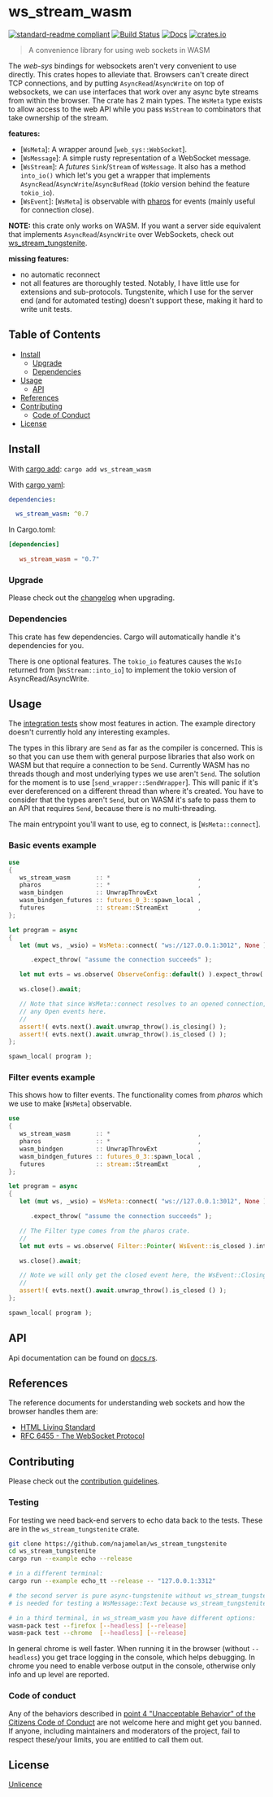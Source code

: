# ws_stream_wasm

[![standard-readme compliant](https://img.shields.io/badge/readme%20style-standard-brightgreen.svg?style=flat-square)](https://github.com/RichardLitt/standard-readme)
[![Build Status](https://github.com/najamelan/ws_stream_wasm/workflows/ci/badge.svg)](https://github.com/najamelan/ws_stream_wasm/actions)
[![Docs](https://docs.rs/ws_stream_wasm/badge.svg)](https://docs.rs/ws_stream_wasm)
[![crates.io](https://img.shields.io/crates/v/ws_stream_wasm.svg)](https://crates.io/crates/ws_stream_wasm)


> A convenience library for using web sockets in WASM

The _web-sys_ bindings for websockets aren't very convenient to use directly. This crates hopes to alleviate that. Browsers can't create direct TCP connections, and by putting `AsyncRead`/`AsyncWrite` on top of websockets, we can use interfaces that work over any async byte streams from within the browser. The crate has 2 main types. The `WsMeta` type exists to allow access to the web API while you pass `WsStream` to combinators that take ownership of the stream.

**features:**
- [`WsMeta`]: A wrapper around [`web_sys::WebSocket`].
- [`WsMessage`]: A simple rusty representation of a WebSocket message.
- [`WsStream`]: A _futures_ `Sink`/`Stream` of `WsMessage`.
                It also has a method `into_io()` which let's you get a wrapper that implements `AsyncRead`/`AsyncWrite`/`AsyncBufRead` (_tokio_ version behind the feature `tokio_io`).
- [`WsEvent`]: [`WsMeta`] is observable with [pharos](https://crates.io/crates/pharos) for events (mainly useful for connection close).

**NOTE:** this crate only works on WASM. If you want a server side equivalent that implements `AsyncRead`/`AsyncWrite` over
WebSockets, check out [ws_stream_tungstenite](https://crates.io/crates/ws_stream_tungstenite).

**missing features:**
- no automatic reconnect
- not all features are thoroughly tested. Notably, I have little use for extensions and sub-protocols. Tungstenite,
  which I use for the server end (and for automated testing) doesn't support these, making it hard to write unit tests.

## Table of Contents

- [Install](#install)
  - [Upgrade](#upgrade)
  - [Dependencies](#dependencies)
- [Usage](#usage)
  - [API](#api)
- [References](#references)
- [Contributing](#contributing)
  - [Code of Conduct](#code-of-conduct)
- [License](#license)


## Install
With [cargo add](https://github.com/killercup/cargo-edit):
`cargo add ws_stream_wasm`

With [cargo yaml](https://gitlab.com/storedbox/cargo-yaml):
```yaml
dependencies:

  ws_stream_wasm: ^0.7
```

In Cargo.toml:
```toml
[dependencies]

   ws_stream_wasm = "0.7"
```

### Upgrade

Please check out the [changelog](https://github.com/najamelan/ws_stream_wasm/blob/master/CHANGELOG.md) when upgrading.

### Dependencies

This crate has few dependencies. Cargo will automatically handle it's dependencies for you.

There is one optional features. The `tokio_io` features causes the `WsIo` returned from [`WsStream::into_io`] to implement the
tokio version of AsyncRead/AsyncWrite.


## Usage

The [integration tests](https://github.com/najamelan/ws_stream_wasm/tree/master/tests) show most features in action. The
example directory doesn't currently hold any interesting examples.

The types in this library are `Send` as far as the compiler is concerned. This is so that you can use them with general purpose
libraries that also work on WASM but that require a connection to be `Send`. Currently WASM has no threads though and most
underlying types we use aren't `Send`. The solution for the moment is to use [`send_wrapper::SendWrapper`]. This will panic
if it's ever dereferenced on a different thread than where it's created. You have to consider that the types aren't `Send`, but
on WASM it's safe to pass them to an API that requires `Send`, because there is no multi-threading.

The main entrypoint you'll want to use, eg to connect, is [`WsMeta::connect`].

### Basic events example
```rust
use
{
   ws_stream_wasm       :: *                        ,
   pharos               :: *                        ,
   wasm_bindgen         :: UnwrapThrowExt           ,
   wasm_bindgen_futures :: futures_0_3::spawn_local ,
   futures              :: stream::StreamExt        ,
};

let program = async
{
   let (mut ws, _wsio) = WsMeta::connect( "ws://127.0.0.1:3012", None ).await

      .expect_throw( "assume the connection succeeds" );

   let mut evts = ws.observe( ObserveConfig::default() ).expect_throw( "observe" );

   ws.close().await;

   // Note that since WsMeta::connect resolves to an opened connection, we don't see
   // any Open events here.
   //
   assert!( evts.next().await.unwrap_throw().is_closing() );
   assert!( evts.next().await.unwrap_throw().is_closed () );
};

spawn_local( program );
```

### Filter events example

This shows how to filter events. The functionality comes from _pharos_ which we use to make
[`WsMeta`] observable.

```rust
use
{
   ws_stream_wasm       :: *                        ,
   pharos               :: *                        ,
   wasm_bindgen         :: UnwrapThrowExt           ,
   wasm_bindgen_futures :: futures_0_3::spawn_local ,
   futures              :: stream::StreamExt        ,
};

let program = async
{
   let (mut ws, _wsio) = WsMeta::connect( "ws://127.0.0.1:3012", None ).await

      .expect_throw( "assume the connection succeeds" );

   // The Filter type comes from the pharos crate.
   //
   let mut evts = ws.observe( Filter::Pointer( WsEvent::is_closed ).into() ).expect_throw( "observe" );

   ws.close().await;

   // Note we will only get the closed event here, the WsEvent::Closing has been filtered out.
   //
   assert!( evts.next().await.unwrap_throw().is_closed () );
};

spawn_local( program );
```

## API

Api documentation can be found on [docs.rs](https://docs.rs/ws_stream_wasm).


## References
The reference documents for understanding web sockets and how the browser handles them are:
- [HTML Living Standard](https://html.spec.whatwg.org/multipage/web-sockets.html)
- [RFC 6455 - The WebSocket Protocol](https://tools.ietf.org/html/rfc6455)


## Contributing

Please check out the [contribution guidelines](https://github.com/najamelan/ws_stream_wasm/blob/master/CONTRIBUTING.md).


### Testing

For testing we need back-end servers to echo data back to the tests. These are in the `ws_stream_tungstenite` crate.
```bash
git clone https://github.com/najamelan/ws_stream_tungstenite
cd ws_stream_tungstenite
cargo run --example echo --release

# in a different terminal:
cargo run --example echo_tt --release -- "127.0.0.1:3312"

# the second server is pure async-tungstenite without ws_stream_tungstenite wrapping it in AsyncRead/Write. This
# is needed for testing a WsMessage::Text because ws_stream_tungstenite only does binary.

# in a third terminal, in ws_stream_wasm you have different options:
wasm-pack test --firefox [--headless] [--release]
wasm-pack test --chrome  [--headless] [--release]
```

In general chrome is well faster. When running it in the browser (without `--headless`) you get trace logging
in the console, which helps debugging. In chrome you need to enable verbose output in the console,
otherwise only info and up level are reported.

### Code of conduct

Any of the behaviors described in [point 4 "Unacceptable Behavior" of the Citizens Code of Conduct](https://github.com/stumpsyn/policies/blob/master/citizen_code_of_conduct.md#4-unacceptable-behavior) are not welcome here and might get you banned. If anyone, including maintainers and moderators of the project, fail to respect these/your limits, you are entitled to call them out.

## License

[Unlicence](https://unlicense.org/)

